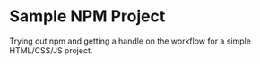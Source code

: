 # Sample NPM Project

Trying out npm and getting a handle on the workflow for a simple HTML/CSS/JS project.

